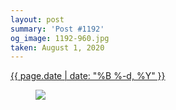 ```yaml
---
layout: post
summary: 'Post #1192'
og_image: 1192-960.jpg
taken: August 1, 2020
---
```


<div class="post">
 <time>
  <a href="/1192">
   {{ page.date | date: "%B %-d, %Y" }}
  </a>
 </time>
 <a href="/1192">
  <figure data-taken="8/1/2020">
   <img sizes="(min-width: 700px) 50vw, calc(100vw - 2rem)" src="{{ site.assets_url }}/1192-480.jpg" srcset="{{ site.assets_url }}/1192-240.jpg 240w, {{ site.assets_url }}/1192-480.jpg 480w, {{ site.assets_url }}/1192-720.jpg 720w, {{ site.assets_url }}/1192-960.jpg 960w"/>
  </figure>
 </a>
</div>
